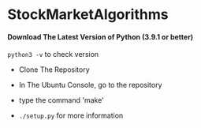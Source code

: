 # StockMarketAlgorithms

#### Download The Latest Version of Python (3.9.1 or better)

`python3 -v` to check version

- Clone The Repository


- In The Ubuntu Console, go to the repository

- type the command 'make' 

- `./setup.py` for more information
